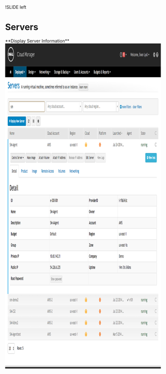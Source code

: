 !SLIDE left
# Servers
<p></p>
**Display Server Information**
<img src="images/server_information.png" height="1050" width="1200">
